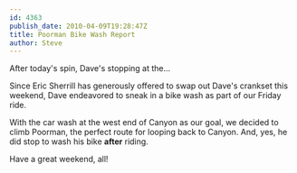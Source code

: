```yaml
---
id: 4363
publish_date: 2010-04-09T19:28:47Z
title: Poorman Bike Wash Report
author: Steve
---
```

      
After today's spin, Dave's stopping at the...

Since Eric Sherrill has generously offered to swap out Dave's crankset this weekend, Dave endeavored to sneak in a bike wash as part of our Friday ride.

With the car wash at the west end of Canyon as our goal, we decided to climb Poorman, the perfect route for looping back to Canyon. And, yes, he did stop to wash his bike **after** riding.

Have a great weekend, all!